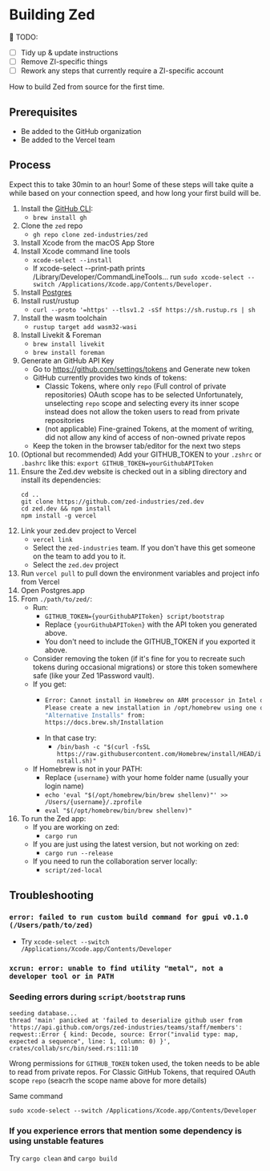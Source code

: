 # Building Zed

🚧 TODO:
- [ ] Tidy up & update instructions
- [ ] Remove ZI-specific things
- [ ] Rework any steps that currently require a ZI-specific account

How to build Zed from source for the first time.

## Prerequisites

- Be added to the GitHub organization
- Be added to the Vercel team

## Process

Expect this to take 30min to an hour! Some of these steps will take quite a while based on your connection speed, and how long your first build will be.

1. Install the [GitHub CLI](https://cli.github.com/):
   - `brew install gh`
1. Clone the `zed` repo
   - `gh repo clone zed-industries/zed`
1. Install Xcode from the macOS App Store
1. Install Xcode command line tools
   - `xcode-select --install`
   - If xcode-select --print-path prints /Library/Developer/CommandLineTools… run `sudo xcode-select --switch /Applications/Xcode.app/Contents/Developer.`
1. Install [Postgres](https://postgresapp.com)
1. Install rust/rustup
   - `curl --proto '=https' --tlsv1.2 -sSf https://sh.rustup.rs | sh`
1. Install the wasm toolchain
   - `rustup target add wasm32-wasi`
1. Install Livekit & Foreman
   - `brew install livekit`
   - `brew install foreman`
1. Generate an GitHub API Key
   - Go to https://github.com/settings/tokens and Generate new token
   - GitHub currently provides two kinds of tokens:
     - Classic Tokens, where only `repo` (Full control of private repositories) OAuth scope has to be selected
       Unfortunately, unselecting `repo` scope and selecting every its inner scope instead does not allow the token users to read from private repositories
     - (not applicable) Fine-grained Tokens, at the moment of writing, did not allow any kind of access of non-owned private repos
   - Keep the token in the browser tab/editor for the next two steps
1. (Optional but recommended) Add your GITHUB_TOKEN to your `.zshrc` or `.bashrc` like this: `export GITHUB_TOKEN=yourGithubAPIToken`
1. Ensure the Zed.dev website is checked out in a sibling directory and install its dependencies:
    ```
    cd ..
    git clone https://github.com/zed-industries/zed.dev
    cd zed.dev && npm install
    npm install -g vercel
    ```
1. Link your zed.dev project to Vercel
    - `vercel link`
    - Select the `zed-industries` team. If you don't have this get someone on the team to add you to it.
    - Select the `zed.dev` project
1. Run `vercel pull` to pull down the environment variables and project info from Vercel
1. Open Postgres.app
1. From `./path/to/zed/`:
    - Run:
        - `GITHUB_TOKEN={yourGithubAPIToken} script/bootstrap`
        - Replace `{yourGithubAPIToken}` with the API token you generated above.
        - You don't need to include the GITHUB_TOKEN if you exported it above.
    - Consider removing the token (if it's fine for you to recreate such tokens during occasional migrations) or store this token somewhere safe (like your Zed 1Password vault).
   - If you get:
     - ```bash
       Error: Cannot install in Homebrew on ARM processor in Intel default prefix (/usr/local)!
       Please create a new installation in /opt/homebrew using one of the
       "Alternative Installs" from:
       https://docs.brew.sh/Installation
       ```
     - In that case try:
       - `/bin/bash -c "$(curl -fsSL https://raw.githubusercontent.com/Homebrew/install/HEAD/install.sh)"`
   - If Homebrew is not in your PATH:
     - Replace `{username}` with your home folder name (usually your login name)
     - `echo 'eval "$(/opt/homebrew/bin/brew shellenv)"' >> /Users/{username}/.zprofile`
     - `eval "$(/opt/homebrew/bin/brew shellenv)"`
1. To run the Zed app:
    - If you are working on zed:
      - `cargo run`
    - If you are just using the latest version, but not working on zed:
      - `cargo run --release`
    - If you need to run the collaboration server locally:
      - `script/zed-local`

## Troubleshooting

### `error: failed to run custom build command for gpui v0.1.0 (/Users/path/to/zed)`

- Try `xcode-select --switch /Applications/Xcode.app/Contents/Developer`

### `xcrun: error: unable to find utility "metal", not a developer tool or in PATH`

### Seeding errors during `script/bootstrap` runs

```
seeding database...
thread 'main' panicked at 'failed to deserialize github user from 'https://api.github.com/orgs/zed-industries/teams/staff/members': reqwest::Error { kind: Decode, source: Error("invalid type: map, expected a sequence", line: 1, column: 0) }', crates/collab/src/bin/seed.rs:111:10
```

Wrong permissions for `GITHUB_TOKEN` token used, the token needs to be able to read from private repos.
For Classic GitHub Tokens, that required OAuth scope `repo` (seacrh the scope name above for more details)

Same command

`sudo xcode-select --switch /Applications/Xcode.app/Contents/Developer`

### If you experience errors that mention some dependency is using unstable features

Try `cargo clean` and `cargo build`
